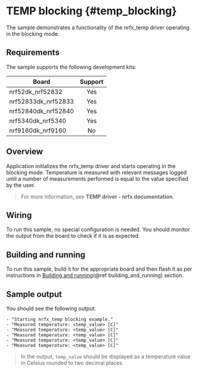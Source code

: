 # TEMP blocking {#temp_blocking}

The sample demonstrates a functionality of the nrfx_temp driver operating in the blocking mode.
## Requirements

The sample supports the following development kits:

| **Board**           | **Support** |
|---------------------|:-----------:|
| nrf52dk_nrf52832    |     Yes     |
| nrf52833dk_nrf52833 |     Yes     |
| nrf52840dk_nrf52840 |     Yes     |
| nrf5340dk_nrf5340   |     Yes     |
| nrf9160dk_nrf9160   |      No     |
## Overview

Application initializes the nrfx_temp driver and starts operating in the blocking mode.
Temperature is measured with relevant messages logged until a number of measurements performed is equal to the value specified by the user.

> For more information, see **TEMP driver - nrfx documentation**.

## Wiring
To run this sample, no special configuration is needed.
You should monitor the output from the board to check if it is as expected.

## Building and running

To run this sample, build it for the appropriate board and then flash it as per instructions in [Building and running](@ref building_and_running) section.

## Sample output

You should see the following output:

```
- "Starting nrfx_temp blocking example."
- "Measured temperature: <temp_value> [C]"
- "Measured temperature: <temp_value> [C]"
- "Measured temperature: <temp_value> [C]"
- "Measured temperature: <temp_value> [C]"
- "Measured temperature: <temp_value> [C]"
```
> In the output, `temp_value` should be displayed as a temperature value in Celsius rounded to two decimal places.

[//]: #
[Building and running]: <../../../README.md#building-and-running>

